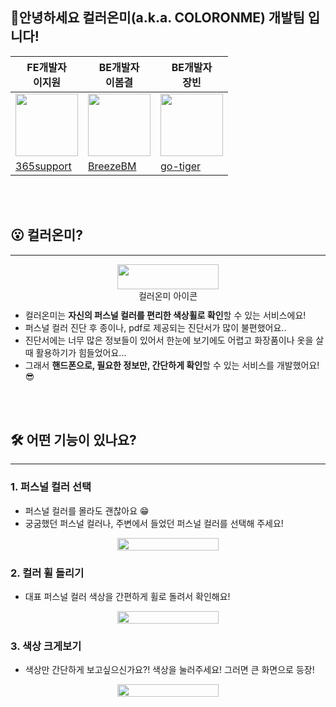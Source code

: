 ## 🎉안녕하세요 컬러온미(a.k.a. COLORONME) 개발팀 입니다!



| FE개발자<br/>이지원                                                                                           | BE개발자<br/>이봄결                                                                                              | BE개발자<br/>장빈                                                                                           |
| --------------------------------------------------------------------------------------------------------------- | ---------------------------------------------------------------------------------------------------------------- | --------------------------------------------------------------------------------------------------------------- |
| <img src="https://avatars.githubusercontent.com/u/86206374?v=4" width="100" height="100" alt=""> | <img src="https://phinf.pstatic.net/contact/20200312_225/1583970230140imTW5_JPEG/KakaoTalk_20200311_132342140.jpg?type=s160" width="100" height="100"> | <img src="https://avatars.githubusercontent.com/u/64995762?v=4" width="100" height="100"> |
| [365support](https://github.com/365support)                                                                     | [BreezeBM](https://github.com/BreezeBM)                                                                    | [go-tiger](https://github.com/go-tiger) |






<br>
<br>

## 😮 컬러온미?

---

<div style="display: flex; justify-content: center; text-align: center;">
  <figure style="width: 32%; margin: 0 1%;">
    <img src="https://user-images.githubusercontent.com/69799645/250413886-519e70bd-e6e1-4fc5-b8cb-c67c56c3f38d.png" width="100%">
    <figcaption>컬러온미 아이콘</figcaption>
  </figure>
</div>

<br>

-   컬러온미는 **자신의 퍼스널 컬러를 편리한 색상휠로 확인**할 수 있는 서비스에요!
-   퍼스널 컬러 진단 후 종이나, pdf로 제공되는 진단서가 많이 불편했어요..
-   진단서에는 너무 많은 정보들이 있어서 한눈에 보기에도 어렵고 화장품이나 옷을 살때 활용하기가 힘들었어요...
-   그래서 **핸드폰으로, 필요한 정보만, 간단하게 확인**할 수 있는 서비스를 개발했어요!😎

<br>
<br>

## 🛠 어떤 기능이 있나요?

---

### 1. 퍼스널 컬러 선택

-   퍼스널 컬러를 몰라도 괜찮아요 😁
-   궁굼했던 퍼스널 컬러나, 주변에서 들었던 퍼스널 컬러를 선택해 주세요!
<div style="display: flex; justify-content: center; text-align: center;">
  <figure style="width: 32%; margin: 0 1%;">
    <img src="https://user-images.githubusercontent.com/69799645/250418974-c366084b-10a6-4487-b2f2-24c91e1b416f.png" width="100%">
  </figure>
</div>

### 2. 컬러 휠 돌리기

-   대표 퍼스널 컬러 색상을 간편하게 휠로 돌려서 확인해요!
<div style="display: flex; justify-content: center; text-align: center;">
  <figure style="width: 32%; margin: 0 1%;">
    <img src="https://user-images.githubusercontent.com/69799645/250419301-5fa9ab17-ca3f-43a3-b28c-dd3bd98ec070.png" width="100%">
  </figure>
</div>

### 3. 색상 크게보기

-   색상만 간단하게 보고싶으신가요?! 색상을 눌러주세요! 그러면 큰 화면으로 등장!
<div style="display: flex; justify-content: center; text-align: center;">
  <figure style="width: 32%; margin: 0 1%;">
    <img src="https://user-images.githubusercontent.com/69799645/250419449-98828959-f6af-4767-bdf3-6adc79429ade.png" width="100%">
  </figure>
</div>
